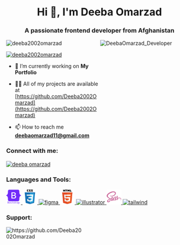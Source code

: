 <h1 align="center">Hi 👋, I'm Deeba Omarzad</h1>
<h3 align="center">A passionate frontend developer from Afghanistan</h3>
<img src="https://cdn.dribbble.com/users/2704414/screenshots/7466903/media/b08ab576316bd4582fef189f471cd9e5.gif" width="250px" height="250px" alt="DeebaOmarzad_Developer" align="right">

<p align="left"> <img src="https://komarev.com/ghpvc/?username=deeba2002omarzad&label=Profile%20views&color=0e75b6&style=flat" alt="deeba2002omarzad" /> </p>

<p align="left"> <a href="https://github.com/ryo-ma/github-profile-trophy"><img src="https://github-profile-trophy.vercel.app/?username=deeba2002omarzad" alt="deeba2002omarzad" /></a> </p>

- 🔭 I’m currently working on **My Portfolio**

- 👨‍💻 All of my projects are available at [https://github.com/Deeba2002Omarzad](https://github.com/Deeba2002Omarzad)

- 📫 How to reach me **deebaomarzad11@gmail.com**

<h3 align="left">Connect with me:</h3>
<p align="left">
<a href="https://linkedin.com/in/deeba omarzad" target="blank"><img align="center" src="https://raw.githubusercontent.com/rahuldkjain/github-profile-readme-generator/master/src/images/icons/Social/linked-in-alt.svg" alt="deeba omarzad" height="30" width="40" /></a>
</p>

<h3 align="left">Languages and Tools:</h3>
<p align="left"> <a href="https://getbootstrap.com" target="_blank" rel="noreferrer"> <img src="https://raw.githubusercontent.com/devicons/devicon/master/icons/bootstrap/bootstrap-plain-wordmark.svg" alt="bootstrap" width="40" height="40"/> </a> <a href="https://www.w3schools.com/css/" target="_blank" rel="noreferrer"> <img src="https://raw.githubusercontent.com/devicons/devicon/master/icons/css3/css3-original-wordmark.svg" alt="css3" width="40" height="40"/> </a> <a href="https://www.figma.com/" target="_blank" rel="noreferrer"> <img src="https://www.vectorlogo.zone/logos/figma/figma-icon.svg" alt="figma" width="40" height="40"/> </a> <a href="https://www.w3.org/html/" target="_blank" rel="noreferrer"> <img src="https://raw.githubusercontent.com/devicons/devicon/master/icons/html5/html5-original-wordmark.svg" alt="html5" width="40" height="40"/> </a> <a href="https://www.adobe.com/in/products/illustrator.html" target="_blank" rel="noreferrer"> <img src="https://www.vectorlogo.zone/logos/adobe_illustrator/adobe_illustrator-icon.svg" alt="illustrator" width="40" height="40"/> </a> <a href="https://sass-lang.com" target="_blank" rel="noreferrer"> <img src="https://raw.githubusercontent.com/devicons/devicon/master/icons/sass/sass-original.svg" alt="sass" width="40" height="40"/> </a> <a href="https://tailwindcss.com/" target="_blank" rel="noreferrer"> <img src="https://www.vectorlogo.zone/logos/tailwindcss/tailwindcss-icon.svg" alt="tailwind" width="40" height="40"/> </a> </p>


<h3 align="left">Support:</h3>
<p><a href="https://www.buymeacoffee.com/https://github.com/Deeba2002Omarzad"> <img align="left" src="https://cdn.buymeacoffee.com/buttons/v2/default-yellow.png" height="50" width="210" alt="https://github.com/Deeba2002Omarzad" /></a></p><br><br>
